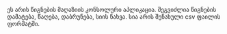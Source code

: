ეს არის წიგნების მაღაზიის კონსოლური აპლიკაცია. შეგვიძლია წიგნების დამატება, წაღება, დაბრუნება, სიის ნახვა. სია არის შენახული csv ფაილის ფორმატში.

